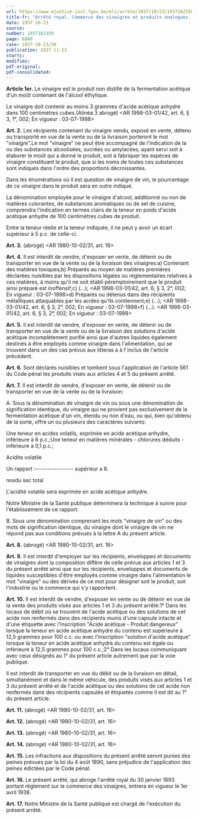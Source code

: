 ```yaml
---
url: https://www.ejustice.just.fgov.be/eli/arrete/1937/10/23/1937102350/justel
title-fr: "Arrêté royal. Commerce des vinaigres et produits analogues. (NOTE : Consultation des versions antérieures à partir du 01-01-1987 et mis à jour au 03-07-1998)"
date: 1937-10-23
source:
number: 1937102350
page: 6840
case: 1937-10-23/30
publication: 1937-11-12
starts:
modifies:
pdf-original:
pdf-consolidated:
---
```


**Article 1er.** Le vinaigre est le produit non distillé de la fermentation acétique d'un moût contenant de l'alcool éthylique.

Le vinaigre doit contenir au moins 3 grammes d'acide acétique anhydre dans 100 centimètres cubes.(Alinéa 3 abrogé) <AR 1998-03-01/42, art. 6, § 3, 1°, 002;  En vigueur :  03-07-1998>

**Art. 2.** Les récipients contenant du vinaigre vendu, exposé en vente, détenu ou transporté en vue de la vente ou de la livraison porteront le mot "vinaigre".Le mot "vinaigre" ne peut être accompagné de l'indication de la ou des substances alcoolisées, sucrées ou amylacées, ayant servi soit à élaborer le moût qui a donné le produit, soit à fabriquer les espèces de vinaigre constituant le produit, que si les noms de toutes ces substances sont indiqués dans l'ordre des proportions décroissantes.

Dans les énumérations où il est question de vinaigre de vin, le pourcentage de ce vinaigre dans le produit sera en outre indiqué.

La dénomination employée pour le vinaigre d'alcool, additionné ou non de matières colorantes, de substances aromatiques ou de sel de cuisine, comprendra l'indication en termes clairs de la teneur en poids d'acide acétique anhydre de 100 centimètres cubes de produit.

Entre la teneur réelle et la teneur indiquée, il ne peut y avoir un écart supérieur à 5 p.c. de celle-ci.

**Art. 3.** (abrogé) <AR 1980-10-02/31, art. 16>

**Art. 4.** Il est interdit de vendre, d'exposer en vente, de détenir ou de transporter en vue de la vente ou de la livraison des vinaigres:a) Contenant des matières toxiques;b) Préparés au moyen de matières premières déclarées nuisibles par les dispositions légales ou réglementaires relatives à ces matières, à moins qu'il ne soit établi péremptoirement que le produit ainsi préparé est inoffensif;c) (...); <AR 1998-03-01/42, art. 6, § 3, 2°, 002;  En vigueur :  03-07-1998>d) Préparés ou détenus dans des récipients métalliques attaquables par les acides qu'ils contiennent;e) (...); <AR 1998-03-01/42, art. 6, § 3, 2°, 002;  En vigueur :  03-07-1998>f) (...). <AR 1998-03-01/42, art. 6, § 3, 2°, 002;  En vigueur :  03-07-1998>

**Art. 5.** Il est interdit de vendre, d'exposer en vente, de détenir ou de transporter en vue de la vente ou de la livraison des solutions d'acide acétique incomplètement purifié ainsi que d'autres liquides également destinés à être employés comme vinaigre dans l'alimentation, qui se trouvent dans un des cas prévus aux litteras a à f inclus de l'article précédent.

**Art. 6.** Sont déclarés nuisibles et tombent sous l'application de l'article 561 du Code pénal les produits visés aux articles 4 et 5 du présent arrêté.

**Art. 7.** Il est interdit de vendre, d'exposer en vente, de détenir ou de transporter en vue de la vente ou de la livraison:

A. Sous la dénomination de vinaigre de vin ou sous une dénomination de signification identique, du vinaigre qui ne provient pas exclusivement de la fermentation acétique d'un vin, étendu ou non d'eau, ou qui, bien qu'obtenu de la sorte, offre un ou plusieurs des caractères suivants:

Une teneur en acides volatils, exprimée en acide acétique anhydre, inférieure à 6 p.c.;Une teneur en matières minérales - chlorures déduits - inférieure à 0,1 p.c.;

Acidite volatile

Un rapport :---------------- supérieur a 8.

residu sec total

L'acidité volatile sera exprimée en acide acétique anhydre.

Notre Ministre de la Santé publique déterminera la technique à suivre pour l'établissement de ce rapport.

B. Sous une dénomination comprenant les mots "vinaigre de vin" ou des mots de signification identique, du vinaigre dont le vinaigre de vin ne répond pas aux conditions prévues à la lettre A du présent article.

**Art. 8.** (abrogé) <AR 1980-10-02/31, art. 16>

**Art. 9.** Il est interdit d'employer sur les récipients, enveloppes et documents de vinaigres dont la composition diffère de celle prévue aux articles 1 et 3 du présent arrêté ainsi que sur les récipients, enveloppes et documents de liquides susceptibles d'être employés comme vinaigre dans l'alimentation le mot "vinaigre" ou des dérivés de ce mot pour désigner soit le produit, soit l'industrie ou le commerce qui s'y rapportent.

**Art. 10.** Il est interdit de vendre, d'exposer en vente ou de détenir en vue de la vente des produits visés aux articles 1 et 3 du présent arrêté:1° Dans les locaux de débit où se trouvent de l'acide acétique ou des solutions de cet acide non renfermés dans des récipients munis d'une capsule intacte et d'une étiquette avec l'inscription "Acide acétique - Produit dangereux" lorsque la teneur en acide acétique anhydre du contenu est supérieure à 12,5 grammes pour 100 c.c. ou avec l'inscription "solution d'acide acétique" lorsque la teneur en acide acétique anhydre du contenu est égale ou inférieure à 12,5 grammes pour 100 c.c.;2° Dans les locaux communiquant avec ceux désignés au 1° du présent article autrement que par la voie publique.

Il est interdit de transporter en vue du débit ou de la livraison en détail, simultanément et dans le même véhicule, des produits visés aux articles 1 et 3 du présent arrêté et de l'acide acétique ou des solutions de cet acide non renfermés dans des récipients capsulés et étiquetés comme il est dit au 1° du présent article.

**Art. 11.** (abrogé) <AR 1980-10-02/31, art. 16>

**Art. 12.** (abrogé) <AR 1980-10-02/31, art. 16>

**Art. 13.** (abrogé) <AR 1980-10-02/31, art. 16>

**Art. 14.** (abrogé) <AR 1980-10-02/31, art. 16>

**Art. 15.** Les infractions aux dispositions du présent arrêté seront punies des peines prévues par la loi du 4 août 1890, sans préjudice de l'application des peines édictées par le Code pénal.

**Art. 16.** Le présent arrêté, qui abroge l'arrêté royal du 30 janvier 1893 portant règlement sur le commerce des vinaigres, entrera en vigueur le 1er avril 1938.

**Art. 17.** Notre Ministre de la Santé publique est chargé de l'exécution du présent arrêté.

